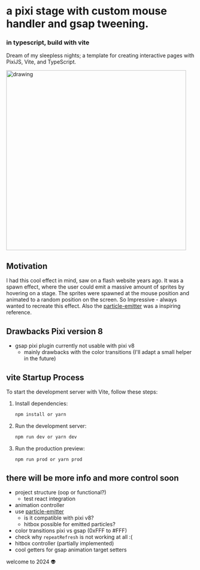 # a pixi stage with custom mouse handler and gsap tweening.
### in typescript, build with vite

Dream of my sleepless nights; a template for creating interactive pages with PixiJS, Vite, and TypeScript.

<img src="https://github.com/richard-unterberg/richard-unterberg.github.io/blob/master/public/preview.gif?raw=true" alt="drawing" width="480"/>

## Motivation

I had this cool effect in mind, saw on a flash website years ago. It was a spawn effect, where the user could emit a massive amount of sprites by hovering on a stage. The sprites were spawned at the mouse position and animated to a random position on the screen. So Impressive - always wanted to recreate this effect. Also the [particle-emitter](https://github.com/pixijs/particle-emitter) was a inspiring reference.

## Drawbacks Pixi version 8

- gsap pixi plugin currently not usable with pixi v8
  - mainly drawbacks with the color transitions (I'll adapt a small helper in the future)

## vite Startup Process

To start the development server with Vite, follow these steps:

1. Install dependencies:
   ```bash
   npm install or yarn
   ```

2. Run the development server:
   ```bash
   npm run dev or yarn dev
   ```

3. Run the production preview:
   ```bash
   npm run prod or yarn prod
   ```

## there will be more info and more control soon

- project structure (oop or functional?)
  - test react integration
- animation controller
- use [particle-emitter](https://github.com/pixijs/particle-emitter)
  - is it compatible with pixi v8?
  - hitbox possible for emitted particles?
- color transitions pixi vs gsap (0xFFF to #FFF)
- check why ``repeatRefresh`` is not working at all :(
- hitbox controller (partially implemented)
- cool getters for gsap animation target setters

welcome to 2024 👽

